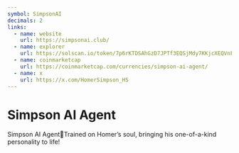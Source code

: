 ```yaml
---
symbol: SimpsonAI
decimals: 2
links:
  - name: website
    url: https://simpsonai.club/
  - name: explorer
    url: https://solscan.io/token/7p6rKTDSAhGzD7JPTf3EQSjMdy7KKjcXEQVnFetebdkY
  - name: coinmarketcap
    url: https://coinmarketcap.com/currencies/simpson-ai-agent/
  - name: x
    url: https://x.com/HomerSimpson_HS
---
```


# Simpson AI Agent

Simpson AI Agent🍺Trained on Homer’s soul, bringing his one-of-a-kind personality to life!
